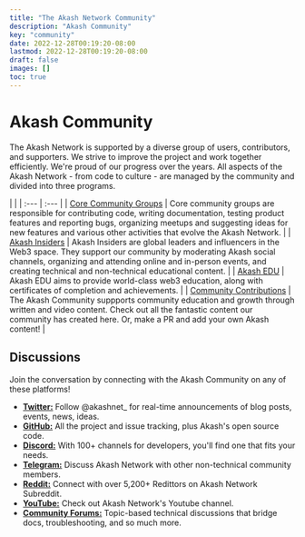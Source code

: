 ```yaml
---
title: "The Akash Network Community"
description: "Akash Community"
key: "community"
date: 2022-12-28T00:19:20-08:00
lastmod: 2022-12-28T00:19:20-08:00
draft: false
images: []
toc: true
---
```


# Akash Community

The Akash Network is supported by a diverse group of users, contributors, and supporters. We strive to improve the project and work together efficiently. We're proud of our progress over the years. All aspects of the Akash Network - from code to culture - are managed by the community and divided into three programs.

| |
| :--- | :--- |
| [Core Community Groups](core-groups) | Core community groups are responsible for contributing code, writing documentation, testing product features and reporting bugs, organizing meetups and suggesting ideas for new features and various other activities that evolve the Akash Network. |
| [Akash Insiders](insiders) | Akash Insiders are global leaders and influencers in the Web3 space. They support our community by moderating Akash social channels, organizing and attending online and in-person events, and creating technical and non-technical educational content. |
| [Akash EDU](edu) | Akash EDU aims to provide world-class web3 education, along with certificates of completion and achievements. |
| [Community Contributions](contributions) | The Akash Community suppports community education and growth through written and video content. Check out all the fantastic content our community has created here. Or, make a PR and add your own Akash content! |

## Discussions

Join the conversation by connecting with the Akash Community on any of these platforms!

* **[Twitter:](https://twitter.com/akashnet_)** Follow @akashnet_ for real-time announcements of blog posts, events, news, ideas.
* **[GitHub:](https://github.com/akash-network)** All the project and issue tracking, plus Akash's open source code.
* **[Discord:](https://discord.akash.network)** With 100+ channels for developers, you'll find one that fits your needs.
* **[Telegram:](https://t.me/AkashNW)** Discuss Akash Network with other non-technical community members.
* **[Reddit:](https://www.reddit.com/r/akashnetwork/)** Connect with over 5,200+ Redittors on Akash Network Subreddit.
* **[YouTube:](https://www.youtube.com/@AkashNetwork)** Check out Akash Network's Youtube channel.
* **[Community Forums:](https://github.com/akash-network/community/discussions/2)** Topic-based technical discussions that bridge docs, troubleshooting, and so much more.

